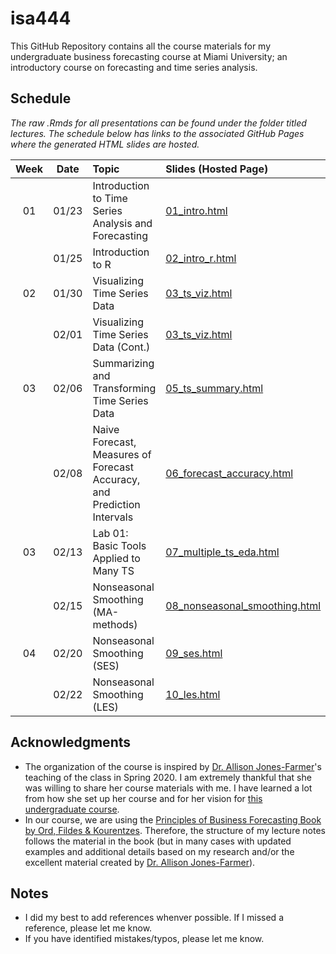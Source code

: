 # isa444
 This GitHub Repository contains all the course materials for my undergraduate business forecasting course at Miami University; an introductory course on forecasting and time series analysis. 
 
## Schedule

*The raw .Rmds for all presentations can be found under the folder titled lectures. The schedule below has links to the associated GitHub Pages where the generated HTML slides are hosted.*

| Week          | Date        | Topic                                  | Slides (Hosted Page) | Slides (PDF) | Slides (PPTX)
| :---:        |    :----:   |          :---                           | :---                 | :---         | :--  |
| 01           |    01/23     | Introduction to Time Series Analysis and Forecasting       | [01_intro.html](https://fmegahed.github.io/isa444/spring2023/class01/01_intro.html) | [01_intro.pdf](https://github.com/fmegahed/isa444/raw/main/pdfs/01_intro.pdf) | [01_intro.pptx](https://github.com/fmegahed/isa444/raw/main/ppts/01_intro.pptx) |
|            |    01/25     | Introduction to R       | [02_intro_r.html](https://fmegahed.github.io/isa444/spring2023/class02/02_intro_r.html) | [02_intro_r.pdf](https://github.com/fmegahed/isa444/raw/main/pdfs/02_intro_r.pdf) | [02_intro_r.pptx](https://github.com/fmegahed/isa444/raw/main/ppts/02_intro_r.pptx) |
| 02           |    01/30     | Visualizing Time Series Data      | [03_ts_viz.html](https://fmegahed.github.io/isa444/spring2023/class03/03_ts_viz.html) | [03_ts_viz.pdf](https://github.com/fmegahed/isa444/raw/main/pdfs/03_ts_viz.pdf) | [03_ts_viz.pptx](https://github.com/fmegahed/isa444/raw/main/ppts/03_ts_viz.pptx) |
|            |    02/01     | Visualizing Time Series Data (Cont.)      | [03_ts_viz.html](https://fmegahed.github.io/isa444/spring2023/class03/03_ts_viz.html) | [03_ts_viz.pdf](https://github.com/fmegahed/isa444/raw/main/pdfs/03_ts_viz.pdf) | [03_ts_viz.pptx](https://github.com/fmegahed/isa444/raw/main/ppts/03_ts_viz.pptx) |
|  03        |    02/06     | Summarizing and Transforming Time Series Data      | [05_ts_summary.html](https://fmegahed.github.io/isa444/spring2023/class05/05_ts_summary.html) | [05_ts_summary.pdf](https://github.com/fmegahed/isa444/raw/main/pdfs/05_ts_summary.pdf) | [05_ts_summary.pptx](https://github.com/fmegahed/isa444/raw/main/ppts/05_ts_summary.pptx) |
|          |    02/08     | Naive Forecast, Measures of Forecast Accuracy, and Prediction Intervals      | [06_forecast_accuracy.html](https://fmegahed.github.io/isa444/spring2023/class06/06_forecast_accuracy.html) | [06_forecast_accuracy.pdf](https://github.com/fmegahed/isa444/raw/main/pdfs/06_forecast_accuracy.pdf) | [06_forecast_accuracy.pptx](https://github.com/fmegahed/isa444/raw/main/ppts/06_forecast_accuracy.pptx) |
|  03        |    02/13     | Lab 01: Basic Tools Applied to Many TS      | [07_multiple_ts_eda.html](https://fmegahed.github.io/isa444/spring2023/class07/07_multiple_ts_eda.html) | [07_multiple_ts_eda.pdf](https://github.com/fmegahed/isa444/raw/main/pdfs/07_multiple_ts_eda.pdf) | [07_multiple_ts_eda.pptx](https://github.com/fmegahed/isa444/raw/main/ppts/07_multiple_ts_eda.pptx) |
|          |    02/15     | Nonseasonal Smoothing (MA-methods)     | [08_nonseasonal_smoothing.html](https://fmegahed.github.io/isa444/spring2023/class08/08_nonseasonal_smoothing.html) | [08_nonseasonal_smoothing.pdf](https://github.com/fmegahed/isa444/raw/main/pdfs/08_nonseasonal_smoothing.pdf) | [08_nonseasonal_smoothing.pptx](https://github.com/fmegahed/isa444/raw/main/ppts/08_nonseasonal_smoothing.pptx) |
|  04        |    02/20     | Nonseasonal Smoothing (SES)     | [09_ses.html](https://fmegahed.github.io/isa444/spring2023/class09/09_ses.html) | [09_ses.pdf](https://github.com/fmegahed/isa444/raw/main/pdfs/09_ses.pdf) | [09_ses.pptx](https://github.com/fmegahed/isa444/raw/main/ppts/09_ses.pptx) |
|          |    02/22     | Nonseasonal Smoothing (LES)     | [10_les.html](https://fmegahed.github.io/isa444/spring2023/class10/10_les.html) | [10_ses.pdf](https://github.com/fmegahed/isa444/raw/main/pdfs/10_les.pdf) | [10_ses.pptx](https://github.com/fmegahed/isa444/raw/main/ppts/10_les.pptx) |


 ## Acknowledgments
* The organization of the course is inspired by [Dr. Allison Jones-Farmer](https://miamioh.edu/fsb/directory/?up=/directory/farmerl2)'s teaching of the class in Spring 2020. I am extremely thankful that she was willing to share her course materials with me. I have learned a lot from how she set up her course and for her vision for [this undergraduate course](https://bulletin.miamioh.edu/search/?P=ISA%20444).  
* In our course, we are using the [Principles of Business Forecasting Book by Ord, Fildes & Kourentzes](https://wessexlearning.com/products/principles-of-business-forecasting-2nd-ed). Therefore, the structure of my lecture notes follows the material in the book (but in many cases with updated examples and additional details based on my research and/or the excellent material created by [Dr. Allison Jones-Farmer](https://miamioh.edu/fsb/directory/?up=/directory/farmerl2)). 
 
 
 ## Notes
 * I did my best to add references whenver possible. If I missed a reference, please let me know.
 * If you have identified mistakes/typos, please let me know. 
